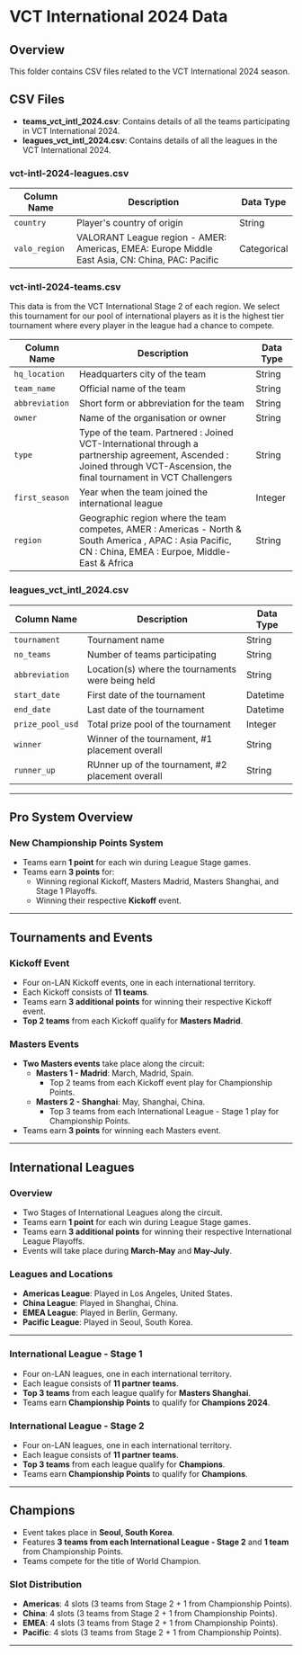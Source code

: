 # VCT International 2024 Data

## Overview
This folder contains CSV files related to the VCT International 2024 season.

## CSV Files
- **teams_vct_intl_2024.csv**: Contains details of all the teams participating in VCT International 2024.
- **leagues_vct_intl_2024.csv**: Contains details of all the leagues in the VCT International 2024.

### vct-intl-2024-leagues.csv 
| Column Name       | Description                                 | Data Type |
|-------------------|---------------------------------------------|-----------|
| `country`         | Player's country of origin                  | String    |
| `valo_region`| VALORANT League region - AMER: Americas, EMEA: Europe Middle East Asia, CN: China, PAC: Pacific| Categorical| 

### vct-intl-2024-teams.csv
This data is from the VCT International Stage 2 of each region. We select this tournament for our pool of international players as it is the highest tier tournament where every player in the league had a chance to compete. 

| Column Name       | Description                                 | Data Type |
|-------------------|---------------------------------------------|-----------|
| `hq_location`     | Headquarters city of the team               | String    |
| `team_name`       | Official name of the team                   | String    |
| `abbreviation`    | Short form or abbreviation for the team     | String    |
| `owner`           | Name of the organisation or owner           | String    |
| `type`            | Type of the team. Partnered : Joined VCT-International through a partnership agreement, Ascended : Joined through VCT-Ascension, the final tournament in VCT Challengers| String    |
| `first_season`    | Year when the team joined the international league         | Integer   |
| `region`          | Geographic region where the team competes, AMER : Americas - North & South America , APAC : Asia Pacific, CN : China, EMEA : Eurpoe, Middle-East & Africa  | String |

### leagues_vct_intl_2024.csv

| Column Name       | Description                                 | Data Type |
|-------------------|---------------------------------------------|-----------|
| `tournament`     | Tournament name               | String    |
| `no_teams`       | Number of teams participating                   | String    |
| `abbreviation`    | Location(s) where the tournaments were being held     | String    |
| `start_date`           | First date of the tournament          | Datetime    |
| `end_date`            |Last date of the tournament| Datetime |
| `prize_pool_usd`    | Total prize pool of the tournament        | Integer   |
| `winner`          | Winner of the tournament, #1 placement overall | String|
|`runner_up` | RUnner up of the tournament, #2 placement overall |String |

---

## Pro System Overview

### New Championship Points System
- Teams earn **1 point** for each win during League Stage games.
- Teams earn **3 points** for:
  - Winning regional Kickoff, Masters Madrid, Masters Shanghai, and Stage 1 Playoffs.
  - Winning their respective **Kickoff** event.

---

## Tournaments and Events

### Kickoff Event
- Four on-LAN Kickoff events, one in each international territory.
- Each Kickoff consists of **11 teams**.
- Teams earn **3 additional points** for winning their respective Kickoff event.
- **Top 2 teams** from each Kickoff qualify for **Masters Madrid**.

### Masters Events
- **Two Masters events** take place along the circuit:
  - **Masters 1 - Madrid**: March, Madrid, Spain.
    - Top 2 teams from each Kickoff event play for Championship Points.
  - **Masters 2 - Shanghai**: May, Shanghai, China.
    - Top 3 teams from each International League - Stage 1 play for Championship Points.
- Teams earn **3 points** for winning each Masters event.

---

## International Leagues

### Overview
- Two Stages of International Leagues along the circuit.
- Teams earn **1 point** for each win during League Stage games.
- Teams earn **3 additional points** for winning their respective International League Playoffs.
- Events will take place during **March-May** and **May-July**.

### Leagues and Locations
- **Americas League**: Played in Los Angeles, United States.
- **China League**: Played in Shanghai, China.
- **EMEA League**: Played in Berlin, Germany.
- **Pacific League**: Played in Seoul, South Korea.

---

### International League - Stage 1
- Four on-LAN leagues, one in each international territory.
- Each league consists of **11 partner teams**.
- **Top 3 teams** from each league qualify for **Masters Shanghai**.
- Teams earn **Championship Points** to qualify for **Champions 2024**.

### International League - Stage 2
- Four on-LAN leagues, one in each international territory.
- Each league consists of **11 partner teams**.
- **Top 3 teams** from each league qualify for **Champions**.
- Teams earn **Championship Points** to qualify for **Champions**.

---

## Champions
- Event takes place in **Seoul, South Korea**.
- Features **3 teams from each International League - Stage 2** and **1 team** from Championship Points.
- Teams compete for the title of World Champion.

### Slot Distribution
- **Americas**: 4 slots (3 teams from Stage 2 + 1 from Championship Points).
- **China**: 4 slots (3 teams from Stage 2 + 1 from Championship Points).
- **EMEA**: 4 slots (3 teams from Stage 2 + 1 from Championship Points).
- **Pacific**: 4 slots (3 teams from Stage 2 + 1 from Championship Points).

---
